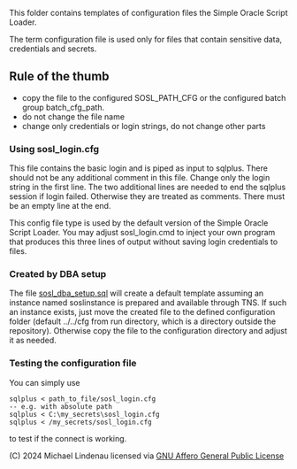 This folder contains templates of configuration files the Simple Oracle Script Loader.

The term configuration file is used only for files that contain sensitive data, credentials and secrets.

## Rule of the thumb
- copy the file to the configured SOSL_PATH_CFG or the configured batch group batch_cfg_path.
- do not change the file name
- change only credentials or login strings, do not change other parts

### Using sosl_login.cfg
This file contains the basic login and is piped as input to sqlplus. There should not be any additional comment in this file. Change only the login string in the first line. The two additional lines are needed to end the sqlplus session if login failed. Otherwise they are treated as comments. There must be an empty line at the end.

This config file type is used by the default version of the Simple Oracle Script Loader. You may adjust sosl_login.cmd to inject your own program that produces this three lines of output without saving login credentials to files.

### Created by DBA setup
The file [sosl_dba_setup.sql](../setup/sosl_dba_setup.sql) will create a default template assuming an instance named soslinstance is prepared and available through TNS. If such an instance exists, just move the created file to the defined configuration folder (default ../../cfg from run directory, which is a directory outside the repository). Otherwise copy the file to the configuration directory and adjust it as needed.

### Testing the configuration file
You can simply use

    sqlplus < path_to_file/sosl_login.cfg
    -- e.g. with absolute path
    sqlplus < C:\my_secrets\sosl_login.cfg
    sqlplus < /my_secrets/sosl_login.cfg

to test if the connect is working.

(C) 2024 Michael Lindenau licensed via [GNU Affero General Public License](https://www.gnu.org/licenses/agpl-3.0.txt)